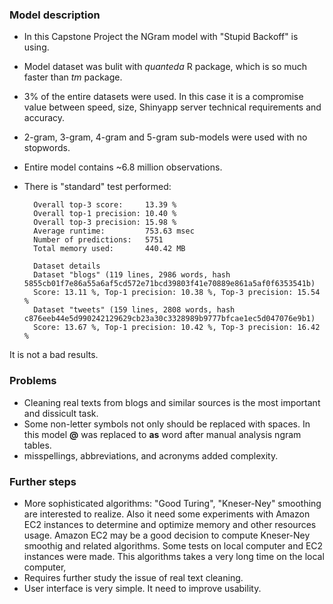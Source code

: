 ### Model description

- In this Capstone Project the NGram model with "Stupid Backoff" is using.
- Model dataset was bulit with *quanteda* R package, which is so much faster than *tm* package.
- 3% of the entire datasets were used. In this case it is a compromise value between speed, size, Shinyapp server technical requirements and accuracy.
- 2-gram, 3-gram, 4-gram and 5-gram sub-models were used with no stopwords.
- Entire model contains ~6.8 million observations.
- There is "standard" test performed:

        Overall top-3 score:     13.39 %
        Overall top-1 precision: 10.40 %
        Overall top-3 precision: 15.98 %
        Average runtime:         753.63 msec
        Number of predictions:   5751
        Total memory used:       440.42 MB    
        
        Dataset details
        Dataset "blogs" (119 lines, 2986 words, hash 5855cb01f7e86a55a6af5cd572e71bcd39803f41e70889e861a5af0f6353541b)
        Score: 13.11 %, Top-1 precision: 10.38 %, Top-3 precision: 15.54 %
        Dataset "tweets" (159 lines, 2808 words, hash c876eeb44e5d990242129629cb23a30c3328989b9777bfcae1ec5d047076e9b1)
        Score: 13.67 %, Top-1 precision: 10.42 %, Top-3 precision: 16.42 %
        
It is not a bad results.

### Problems

- Cleaning real texts from blogs and similar sources is the most important and dissicult task.
- Some non-letter symbols not only should be replaced with spaces. In this model **@** was replaced to **as** word after manual analysis ngram tables.
- misspellings, abbreviations, and acronyms added complexity.

### Further steps
- More sophisticated algorithms: "Good Turing", "Kneser-Ney" smoothing are interested to realize. Also it need some experiments with Amazon EC2 instances to determine and optimize memory and other resources usage. Amazon EC2 may be a good decision to compute Kneser-Ney smoothig and related algorithms. Some tests on local computer and EC2 instances were made. This algorithms takes a very long time on the local computer,
- Requires further study the issue of real text cleaning.
- User interface is very simple. It need to improve usability.
